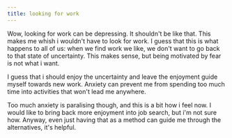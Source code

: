 ```yaml
---
title: looking for work
---
```


Wow, looking for work can be depressing. It shouldn't be like
that. This makes me whish i wouldn't have to look for work. I guess
that this is what happens to all of us: when we find work we like, we
don't want to go back to that state of uncertainty. This makes sense,
but being motivated by fear is not what i want.

I guess that i should enjoy the uncertainty and leave the enjoyment
guide myself towards new work. Anxiety can prevent me from spending
too much time into activities that won't lead me anywhere.

Too much anxiety is paralising though, and this is a bit how i feel
now. I would like to bring back more enjoyment into job search, but
i'm not sure how. Anyway, even just having that as a method can guide
me through the alternatives, it's helpful.
